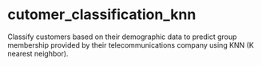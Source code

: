 # cutomer_classification_knn
Classify customers based on their demographic data to predict group membership provided by their telecommunications company using KNN (K nearest neighbor).
